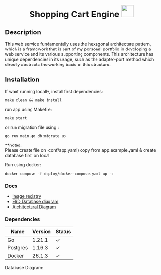 # <p align="center">Shopping Cart Engine <img src="https://github.githubassets.com/images/icons/emoji/unicode/1f680.png?v8" width=40px height=40px> </p>

## Description
This web service fundamentally uses the hexagonal architecture pattern, which is a framework that is part of my personal portfolio in developing a web service and its various supporting components. This architecture has unique dependencies in its usage, such as the adapter-port method which directly abstracts the working basis of this structure.

## Installation

If want running locally, install first dependencies:  
```shell
make clean && make install
```

run app using Makefile:
```shell
make start
```
or run migration file using : 
```shell
go run main.go db:migrate up
```

**notes: <br />Please create file on (conf/app.yaml) copy from app.example.yaml & create database first on local

Run using docker: 
```shell
docker compose -f deploy/docker-compose.yaml up -d
```

### Docs
- [Image registry](https://hub.docker.com/r/philipsjp26/shopping-cart)
- [ERD Database diagram ](https://github.com/philipsjp26/Shopping-Cart/blob/master/assets/diagrams/ERD.png?raw=true)
- [Architectural Diagram](https://github.com/philipsjp26/Shopping-Cart/blob/master/assets/diagrams/diagram.png?raw=true)


### Dependencies
| Name | Version | Status |
|----------|----------|----------|
| Go | 1.21.1 | &check; |
| Postgres | 1.16.3 | &check; |
| Docker | 26.1.3 | &check; |

Database Diagram: 
